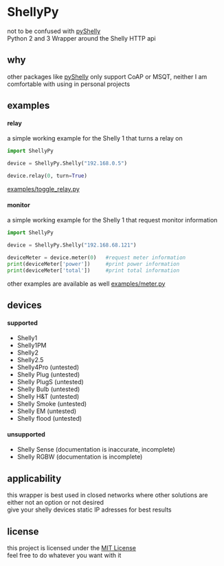 # ShellyPy
not to be confused with [pyShelly](https://github.com/StyraHem/pyShelly)  
Python 2 and 3 Wrapper around the Shelly HTTP api


## why
other packages like [pyShelly](https://github.com/StyraHem/pyShelly) only support CoAP or MSQT, neither I am comfortable with using in personal projects


## examples
#### relay
a simple working example for the Shelly 1 that turns a relay on 
```python
import ShellyPy

device = ShellyPy.Shelly("192.168.0.5")

device.relay(0, turn=True)
```
[examples/toggle_relay.py](examples/toggle_relay.py)

#### monitor
a simple working example for the Shelly 1 that request monitor information 
```python
import ShellyPy

device = ShellyPy.Shelly("192.168.68.121")

deviceMeter = device.meter(0)   #request meter information
print(deviceMeter['power'])     #print power information
print(deviceMeter['total'])     #print total information
```
other examples are available as well [examples/meter.py](examples/meter.py)

## devices
#### supported
- Shelly1
- Shelly1PM
- Shelly2
- Shelly2.5
- Shelly4Pro (untested)
- Shelly Plug (untested)
- Shelly PlugS (untested)
- Shelly Bulb (untested)
- Shelly H&T (untested)
- Shelly Smoke (untested)
- Shelly EM (untested)
- Shelly flood (untested)

#### unsupported
- Shelly Sense (documentation is inaccurate, incomplete)
- Shelly RGBW (documentation is incomplete)

## applicability
this wrapper is best used in closed networks where other solutions are either not an option or not desired  
give your shelly devices static IP adresses for best results


## license
this project is licensed under the [MIT License](LICENSE)  
feel free to do whatever you want with it
